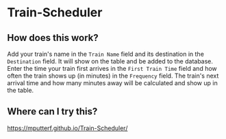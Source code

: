 # Train-Scheduler

## How does this work?
Add your train's name in the `Train Name` field and its destination in the `Destination` field.  It will show on the table and be added to the database.
Enter the time your train first arrives in the `First Train Time` field and how often the train shows up (in minutes) in the `Frequency` field.
The train's next arrival time and how many minutes away will be calculated and show up in the table.

## Where can I try this?
https://mputterf.github.io/Train-Scheduler/